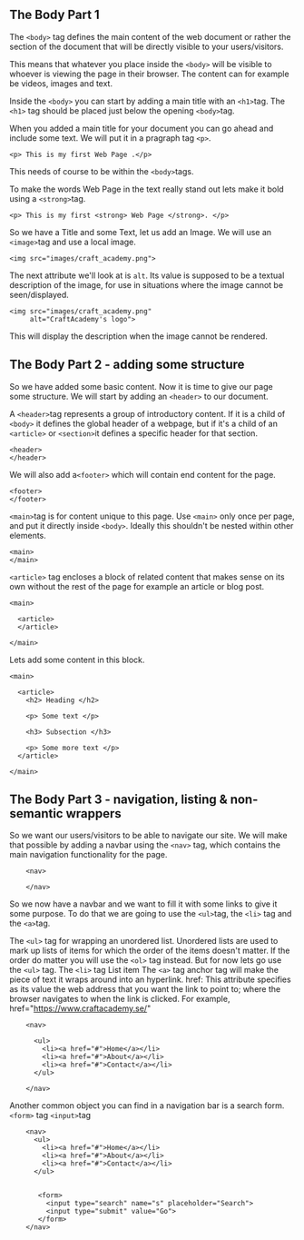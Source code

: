 ## The Body Part 1

The `<body>` tag defines the main content of the web document or rather the section of the document that will be directly visible to your users/visitors.

This means that whatever you place inside the `<body>` will be visible to whoever is viewing the page in their browser. The content can for example be videos, images and text.

Inside the `<body>` you can start by adding a main title with an `<h1>`tag. The `<h1>` tag should be placed just below the opening `<body>`tag.


When you added a main title for your document you can go ahead and include some text. We will put it in a pragraph tag `<p>`.
  ```
  <p> This is my first Web Page .</p>
  ```
This needs of course to be within the `<body>`tags.

To make the words Web Page in the text really stand out lets make it bold using a `<strong>`tag.
  ```
  <p> This is my first <strong> Web Page </strong>. </p>
  ```


So we have a Title and some Text, let us add an Image.
We will use an `<image>`tag and use a local image.  
```
<img src="images/craft_academy.png">  
```
The next attribute we'll look at is `alt`. Its value is supposed to be a textual description of the image, for use in situations where the image cannot be seen/displayed.
```
<img src="images/craft_academy.png"
     alt="CraftAcademy's logo">  
```
This will display the description when the image cannot be rendered.



## The Body Part 2 - adding some structure

So we have added some basic content. Now it is time to give our page some structure.
We will start by adding an `<header>` to our document. 

A `<header>`tag represents a group of introductory content. If it is a child of `<body>` it defines the global header of a webpage, but if it's a child of an `<article>` or `<section>`it defines a specific header for that section.

```
<header> 
</header>
```

We will also add a`<footer>` which will contain end content for the page.
```
<footer> 
</footer>
```

`<main>`tag is for content unique to this page. Use `<main>` only once per page, and put it directly inside `<body>`. Ideally this shouldn't be nested within other elements.
    
```
<main>
</main>
```

`<article>` tag encloses a block of related content that makes sense on its own without the rest of the page for example an article or blog post. 
```
<main>

  <article>
  </article>

</main>
```

Lets add some content in this block. 

```
<main>

  <article>
    <h2> Heading </h2>
    
    <p> Some text </p>
    
    <h3> Subsection </h3>
      
    <p> Some more text </p>
  </article>

</main>
```
     


## The Body Part 3 - navigation, listing & non-semantic wrappers 

So we want our users/visitors to be able to navigate our site. We will make that possible by adding a navbar using the `<nav>` tag, which contains the main navigation functionality for the page. 

```
    <nav>

    </nav>
``` 

So we now have a navbar and we want to fill it with some links to give it some purpose. To do that we are going to use the `<ul>`tag, the `<li>` tag and the `<a>`tag. 

 The `<ul>` tag for wrapping an unordered list. Unordered lists are used to mark up lists of items for which the order of the items doesn't matter. If the order do matter you will use the `<ol>` tag instead. But for now lets go use the `<ul>` tag. 
 The `<li>` tag List item 
 The `<a>` tag anchor tag will make the piece of text it wraps around into an hyperlink.
 href: This attribute specifies as its value the web address that you want the link to point to; where the browser navigates to when the link is clicked. For example, href="https://www.craftacademy.se/"

```
    <nav>

      <ul>
        <li><a href="#">Home</a></li>
        <li><a href="#">About</a></li>
        <li><a href="#">Contact</a></li>
      </ul>

    </nav>
``` 


Another common object you can find in a navigation bar is a search form. 
`<form>` tag 
`<input>`tag   



```
    <nav>
      <ul>
        <li><a href="#">Home</a></li>
        <li><a href="#">About</a></li>
        <li><a href="#">Contact</a></li>
      </ul>


       <form>
         <input type="search" name="s" placeholder="Search">
         <input type="submit" value="Go">
       </form>
    </nav>
```





